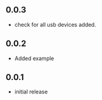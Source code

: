 ## 0.0.3

* check for all usb devices added.

## 0.0.2

* Added example

## 0.0.1

* initial release